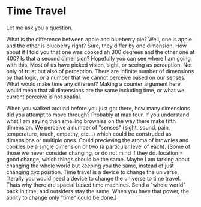 Time Travel
===========

Let me ask you a question.

What is the difference between apple and blueberry pie?  Well, one is apple and the other is blueberry right?  Sure, they differ by one dimension.  How about if I told you that one was cooked ah 300 degrees and the other one at 400?  Is that a second dimension?  Hopefully you can see where I am going with this.  Most of us have picked vision, sight, or seeing as perception.  Not only of trust but also of perception.  There are infinite number of dimensions by that logic, or a number that we cannot perceive based on our senses.  What would make time any different?  Making a counter argument here, would mean that all dimensions are the same including time, or what we current perceive is not spatial.

When you walked around before you just got there, how many dimensions did you attempt to move through?  Probably at max four.  If you understand what I am saying then smelling brownies on the way there make fifth dimension.  We perceive a number of "senses" (sight, sound, pain, temperature, touch, empathy, etc...) which could be construded as dimensions or multiple ones.  Could precieving the aroma of brownies and cookies be a single dimension or two (a particular level of each).  [Some of those we never consider changing, or do not mind if they do. location = good change, which things should be the same. Maybe I am tarking about changing the whole world but keeping you the same, instead of just changing xyz position.  Time travel is a device to change the universe, literally you would need a device to change the universe to time travel. Thats why there are spacial based time machines.  Send a "whole world" back in time, and outsiders stay the same.  When you have that power, the ability to change only "time" could be done.]

